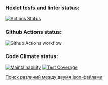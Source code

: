 ### Hexlet tests and linter status:
[![Actions Status](https://github.com/MaxSedachev/frontend-project-46/actions/workflows/hexlet-check.yml/badge.svg)](https://github.com/MaxSedachev/frontend-project-46/actions)

### Github Actions status:
![Github Actions workflow](https://github.com/github/docs/actions/workflows/newActions.yml/badge.svg)

### Code Climate status:
[![Maintainability](https://api.codeclimate.com/v1/badges/0c09cf1720514c4f5e15/maintainability)](https://codeclimate.com/github/MaxSedachev/frontend-project-46/maintainability)
[![Test Coverage](https://api.codeclimate.com/v1/badges/0c09cf1720514c4f5e15/test_coverage)](https://codeclimate.com/github/MaxSedachev/frontend-project-46/test_coverage)

[Поиск различий между двумя json-файлами](https://asciinema.org/a/oxVYv2SObCTfAWrh7N1TAhnbw)
